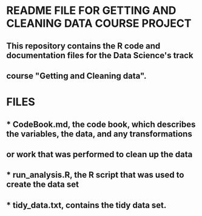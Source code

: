 # README FILE FOR GETTING AND CLEANING DATA COURSE PROJECT

## This repository contains the R code and documentation files for the Data Science's track 
## course "Getting and Cleaning data".

# FILES

## * CodeBook.md, the code book, which describes the variables, the data, and any transformations 
## or work that was performed to clean up the data

## * run_analysis.R, the R script that was used to create the data set 

## * tidy_data.txt, contains the tidy data set.

